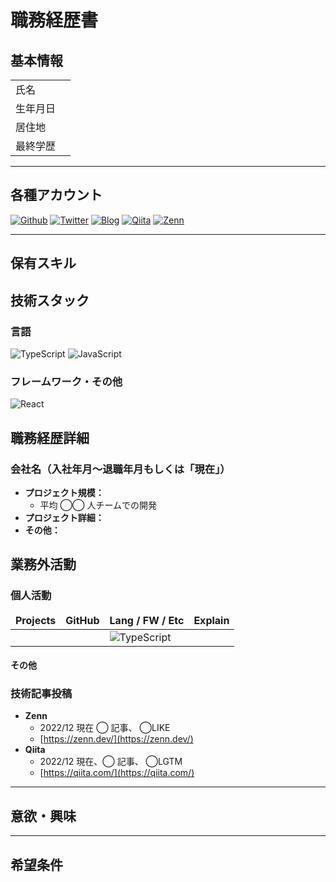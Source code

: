# 職務経歴書

## 基本情報

|          |     |
| -------- | --- |
| 氏名     |     |
| 生年月日 |     |
| 居住地   |     |
| 最終学歴 |     |

---

## 各種アカウント

<p>
  <!-- GitHub -->
  <a href="https://github.com/" target="_blank"><img alt="Github" src="https://img.shields.io/badge/-%2312100E.svg?&style=flat-square&logo=Github&logoColor=white" /></a>
  <!-- Twitter -->
  <a href="https://twitter.com/" target="_blank"><img alt="Twitter" src="https://img.shields.io/badge/-%231DA1F2.svg?&style=flat-square&logo=twitter&logoColor=white" /></a>
  <!-- Blog -->
  <a href="" target="_blank"><img alt="Blog" src="https://img.shields.io/badge/Blog-000000.svg?&style=flat-square&logo=Vercel&logoColor=white" /></a>
  <!-- Qiita -->
  <a href="https://qiita.com/" target="_blank"><img alt="Qiita" src="https://img.shields.io/badge/-55C500.svg?&style=flat-square&logo=qiita&logoColor=white" /></a>
  <!-- Zenn -->
  <a href="https://zenn.dev/" target="_blank"><img alt="Zenn" src="https://img.shields.io/badge/-3EA8FF.svg?&style=flat-square&logo=Zenn&logoColor=white" /></a>
</p>

---

## 保有スキル

## 技術スタック

### 言語

<p>
  <img alt="TypeScript" src="https://img.shields.io/badge/-TypeScript-007ACC?style=flat-square&logo=typescript&logoColor=white" />
  <img alt="JavaScript" src="https://img.shields.io/badge/-JavaScript-F7DF1E?style=flat-square&logo=JavaScript&logoColor=white" />
</p>

### フレームワーク・その他

<p>
  <img alt="React" src="https://img.shields.io/badge/-React-45b8d8?style=flat-square&logo=react&logoColor=white" />
</p>

## 職務経歴詳細

### 会社名（入社年月〜退職年月もしくは「現在」）

<!-- 主な活動内容、取り組み、社内での役割など -->

- **プロジェクト規模：**
  - 平均 ◯◯ 人チームでの開発
- **プロジェクト詳細：**
- **その他：**

## 業務外活動

### 個人活動

<!-- 個人活動で作ったものがあれば、記載する -->
<!-- プロジェクト名、GitHubリポジトリ、言語・フレームワーク・ツールなど、説明 -->

<table>
  <thead>
    <tr>
      <td><b>Projects</b></td>
      <td><b>GitHub</b></td>
      <td><b>Lang / FW / Etc</b></td>
      <td><b>Explain</b></td>
    </tr>
  </thead>
  <tbody>
    <tr>
      <td><a href="" target="_blank"><b></b></a></td>
      <td><a href="https://github.com/" target="_blank"><b></b></a></td>
      <td><img alt="TypeScript" src="https://img.shields.io/badge/-007ACC?style=flat-square&logo=typescript&logoColor=white" /></td>
      <td></td>
    </tr>
  </tbody>
</table>

#### その他

<!-- アウトプット、OSS活動、副業経験、交流会・勉強会開催など -->

### 技術記事投稿

<!-- Zenn、Qiitaでの記事数といいねの数 -->

- **Zenn**
  - 2022/12 現在 ◯ 記事、 ◯LIKE
  - [https://zenn.dev/](https://zenn.dev/)
- **Qiita**
  - 2022/12 現在、◯ 記事、 ◯LGTM
  - [https://qiita.com/](https://qiita.com/)

---

## 意欲・興味

<!-- どういう開発体制を好むのか
どんな分野にコミットして、プラスアルファでどういう分野にコミットしたいのか
社内での取り組みとしてやってみたいと思うことにはどんなことがあるのか
開発をする上で、どんなことに没頭できるほうなのか
など -->

---

## 希望条件

<!-- 職務経歴書を提出する段階で採用担当者に伝えておきたい希望条件（絶対守りたい基準）
どんな過程で開発がしたいのか
どんな開発手法を好むのか
どんなチームで働きたいのか
チーム内で試したいこと
など -->

<!-- ---

転職する場合は以下を記載

## 今回の転職理由と希望するキャリアパス

### 転職理由

退職理由、転職の軸について書く

### 希望するキャリアパス

次の職場でどんな経験を積みたいのか、どんな仕事をしたいのか
-->
